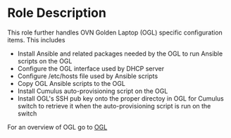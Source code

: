 # Role Description

This role further handles OVN Golden Laptop (OGL) specific
configuration items. This includes

* Install Ansible and related packages needed by the OGL to run Ansible scripts on the OGL
* Configure the OGL interface used by DHCP server
* Configure /etc/hosts file used by Ansible scripts
* Copy OGL Ansible scripts to the OGL
* Install Cumulus auto-provisioning script on the OGL
* Install OGL's SSH pub key onto the proper directoy in OGL for Cumulus switch to retrieve it when the auto-provisioning script is run on the switch

For an overview of OGL go to [OGL](../../ansible_golden_laptop/README.md)


